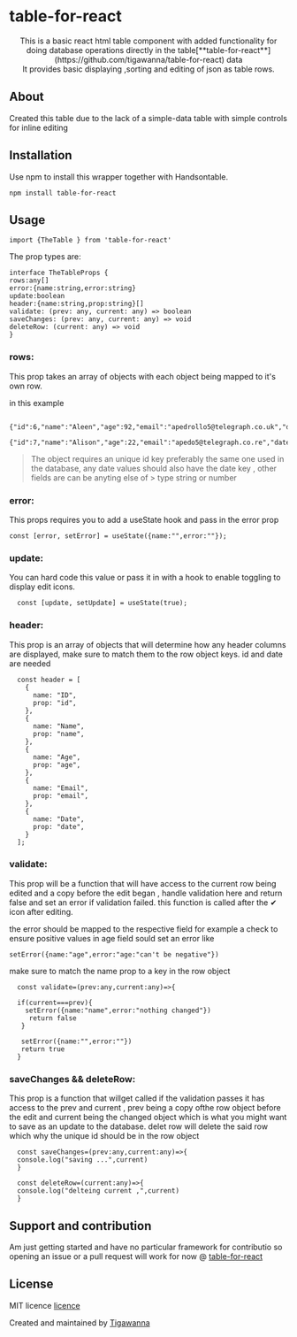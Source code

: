 # table-for-react 
<div align="center">
This is a basic react html table component with added functionality for doing database operations directly in the table[**table-for-react**](https://github.com/tigawanna/table-for-react) data <br>
It provides basic displaying ,sorting and editing of json as table rows.<br>
</div>



## About
Created this table due to the lack of a simple-data table with simple controls for inline editing 

## Installation

Use npm to install this wrapper together with Handsontable.
```
npm install table-for-react
```

## Usage

```
import {TheTable } from 'table-for-react'
```

The prop types are:

```
interface TheTableProps {
rows:any[]
error:{name:string,error:string}
update:boolean
header:{name:string,prop:string}[]
validate: (prev: any, current: any) => boolean
saveChanges: (prev: any, current: any) => void
deleteRow: (current: any) => void
}
```

### **rows:**
This prop takes an array of objects with each object being mapped to it's own row.

in this example 
``` [
  {"id":6,"name":"Aleen","age":92,"email":"apedrollo5@telegraph.co.uk","date":"27/09/2020"},
   {"id":7,"name":"Alison","age":22,"email":"apedo5@telegraph.co.re","date":"27/03/2020"}]
```
> The object requires an unique id key preferably the same one used in the database,
> any date values should also have the date key , other fields are can be anyting else of  > type string or number

### **error:**
This props requires you to add a useState hook and pass in the error prop

```
const [error, setError] = useState({name:"",error:""});
```

### **update:**
You can hard code this value or pass it in with a hook to enable toggling to display edit icons.
```
  const [update, setUpdate] = useState(true);
```
### **header:**
This prop is an array of objects that  will determine how any header columns are displayed, make sure to match them to the row object keys. id and date are needed
```
  const header = [
    {
      name: "ID",
      prop: "id",
    },
    {
      name: "Name",
      prop: "name",
    },
    {
      name: "Age",
      prop: "age",
    },
    {
      name: "Email",
      prop: "email",
    },
    {
      name: "Date",
      prop: "date",
    }
  ];
  ```
### **validate:** 
This prop will be a function that will have access to the current row being edited and a copy before the edit began , handle validation here and return false and set an error if validation failed. this function is called after the ✔ icon after editing.

the error should be mapped to the respective field for example a check to ensure positive values in age field sould set an error like 
```
setError({name:"age",error:"age:"can't be negative"})
```
make sure to match the name prop to a key in the row object
```
  const validate=(prev:any,current:any)=>{
   
  if(current===prev){
    setError({name:"name",error:"nothing changed"})
     return false
   } 

   setError({name:"",error:""})
   return true
  }
```

### **saveChanges && deleteRow:**
This prop is a function that willget called if the validation passes
it has access to the prev and current , prev being a copy ofthe row object before the edit and current being the changed object which is what you might want to save as an update to the  database. delet row will delete the said row which why the unique id should be in the row object

```
  const saveChanges=(prev:any,current:any)=>{
  console.log("saving ...",current)
  }
  
  const deleteRow=(current:any)=>{
  console.log("delteing current ,",current)
  }
```



##  Support and contribution 
Am just getting started and have no particular framework for contributio so opening an issue or a pull request will work for now @ [table-for-react](https://github.com/tigawanna/tigawanna/table-for-reac) 





## License
MIT licence 
[licence](https://github.com/tigawanna/table-for-react/blob/master/LICENSE)

Created and maintained by [Tigawanna](https://github.com/tigawanna/tigawanna) 
